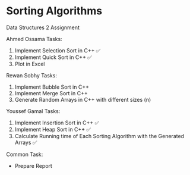 # Sorting Algorithms
Data Structures 2 Assignment

Ahmed Ossama Tasks:

1. Implement Selection Sort in C++ ✅
2. Implement Quick Sort in C++ ✅
3. Plot in Excel

Rewan Sobhy Tasks: 

1. Implement Bubble Sort in C++
2. Implement Merge Sort in C++
3. Generate Random Arrays in C++ with different sizes (n)

Youssef Gamal Tasks:

1. Implement Insertion Sort in C++ ✅
2. Implement Heap Sort in C++ ✅
3. Calculate Running time of Each Sorting Algorithm with the Generated Arrays ✅

Common Task:

- Prepare Report
